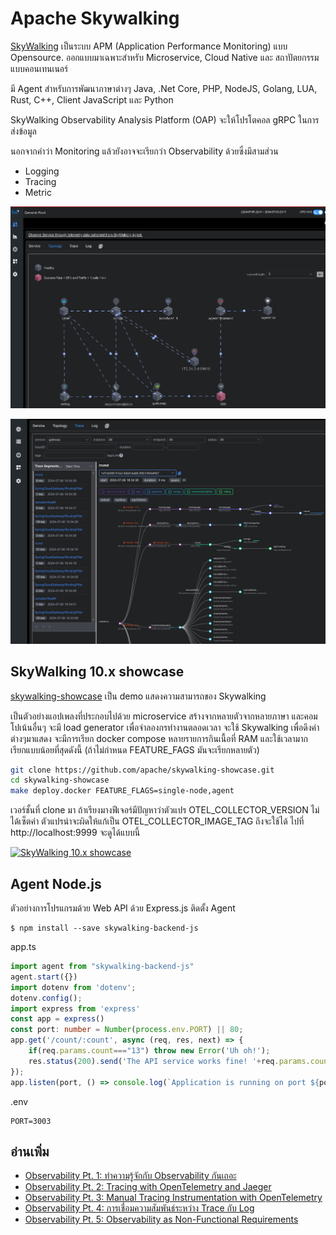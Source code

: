# Apache Skywalking

[SkyWalking](https://skywalking.apache.org/) 
เป็นระบบ APM (Application Performance Monitoring) แบบ Opensource. ออกแบบมาเฉพาะสำหรับ Microservice, Cloud Native และ สถาปัตยกรรมแบบคอนเทนเนอร์

มี Agent สำหรับการพัฒนาภาษาต่างๆ Java, .Net Core, PHP, NodeJS, Golang, LUA, Rust, C++, Client JavaScript และ Python

SkyWalking Observability Analysis Platform (OAP) จะให้โปรโตคอล gRPC ในการส่งข้อมูล

นอกจากคำว่า Monitoring แล้วยังอาจจะเรียกว่า Observability ด้วยซึ่งมีสามส่วน

- Logging
- Tracing
- Metric

![alt text](topology.png)

![alt text](trace.png)
## SkyWalking 10.x showcase

[skywalking-showcase](https://skywalking.apache.org/docs/skywalking-showcase/next/readme/) เป็น demo แสดงความสามารถของ Skywalking

เป็นตัวอย่างแอปเพลงที่ประกอบไปด้วย microservice สร้างจากหลายตัวจากหลายภาษา และคอมโปเน้นอื่นๆ จะมี load generator เพื่อจำลองกรทำงานตลอดเวลา จะใช้ Skywalking เพื่อดึงค่าต่างๆมาแสดง จะมีการเรียก docker compose หลายรายการกินเนื้อที่ RAM และใช้เวลามาก เรียกแบบน้อยที่สุดดังนี้ (ถ้าไม่กำหนด FEATURE_FAGS มันจะเรียกหลายตัว)

```bash
git clone https://github.com/apache/skywalking-showcase.git
cd skywalking-showcase
make deploy.docker FEATURE_FLAGS=single-node,agent
```
เวอร์ชั้นที่ clone มา ถ้าเรียงมางฟีเจอร์มีปัญหาว่าตัวแปร OTEL_COLLECTOR_VERSION ไม่ได้เซ็ตค่า ตัวแปรน่าจะผิดให้แก้เป็น OTEL_COLLECTOR_IMAGE_TAG ถึงจะใช้ได้
ไปที่ http://localhost:9999 จะดูได้แบบนี้



[![SkyWalking 10.x showcase](https://img.youtube.com/vi/7d1Obv9XTvw/0.jpg)](https://youtu.be/7d1Obv9XTvw?si=p3fmoBXbe3laoIkr "SkyWalking showcase Intro")

## Agent Node.js
ตัวอย่างการโปรแกรมด้วย Web API ด้วย Express.js ติดตั้ง Agent

```
$ npm install --save skywalking-backend-js
```
app.ts
```ts
import agent from "skywalking-backend-js"
agent.start({})
import dotenv from 'dotenv'; 
dotenv.config();
import express from 'express'
const app = express()
const port: number = Number(process.env.PORT) || 80;
app.get('/count/:count', async (req, res, next) => {
    if(req.params.count==="13") throw new Error('Uh oh!');
    res.status(200).send('The API service works fine! '+req.params.count);
});
app.listen(port, () => console.log(`Application is running on port ${port}`))
```
.env
```
PORT=3003
```


## อ่านเพิ่ม
- [Observability Pt. 1: ทำความรู้จักกับ Observability กันเถอะ](https://medium.com/kbtg-life/observability-pt-1-%E0%B8%97%E0%B8%B3%E0%B8%84%E0%B8%A7%E0%B8%B2%E0%B8%A1%E0%B8%A3%E0%B8%B9%E0%B9%89%E0%B8%88%E0%B8%B1%E0%B8%81%E0%B8%81%E0%B8%B1%E0%B8%9A-observability-%E0%B8%81%E0%B8%B1%E0%B8%99%E0%B9%80%E0%B8%96%E0%B8%AD%E0%B8%B0-5b2561bc4365)
- [Observability Pt. 2: Tracing with OpenTelemetry and Jaeger](https://medium.com/kbtg-life/observability-pt-2-tracing-with-opentelemetry-and-jaeger-a887d6e0c7ba)
- [Observability Pt. 3: Manual Tracing Instrumentation with OpenTelemetry](https://medium.com/kbtg-life/observability-pt-3-manual-tracing-instrumentation-with-opentelemetry-129a22944c19)
- [Observability Pt. 4: การเชื่อมความสัมพันธ์ระหว่าง Trace กับ Log](https://medium.com/kbtg-life/observability-pt-4-%E0%B8%81%E0%B8%B2%E0%B8%A3%E0%B9%80%E0%B8%8A%E0%B8%B7%E0%B9%88%E0%B8%AD%E0%B8%A1%E0%B8%84%E0%B8%A7%E0%B8%B2%E0%B8%A1%E0%B8%AA%E0%B8%B1%E0%B8%A1%E0%B8%9E%E0%B8%B1%E0%B8%99%E0%B8%98%E0%B9%8C%E0%B8%A3%E0%B8%B0%E0%B8%AB%E0%B8%A7%E0%B9%88%E0%B8%B2%E0%B8%87-trace-%E0%B8%81%E0%B8%B1%E0%B8%9A-log-97a834958144)
- [Observability Pt. 5: Observability as Non-Functional Requirements](https://medium.com/kbtg-life/observability-pt-5-observability-as-non-functional-requirements-ccf6fc507ab7)
